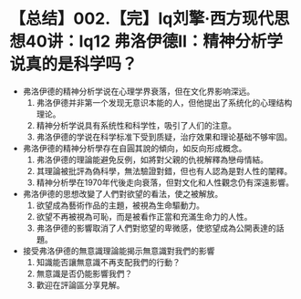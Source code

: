 # 【总结】002.【完】lq刘擎·西方现代思想40讲：lq12 弗洛伊德II：精神分析学说真的是科学吗？

-   弗洛伊德的精神分析学说在心理学界衰落，但在文化界影响深远。
    1.  弗洛伊德并非第一个发现无意识本能的人，但他提出了系统化的心理结构理论。
    2.  精神分析学说具有系统性和科学性，吸引了人们的注意。
    3.  弗洛伊德的学说在科学标准下受到质疑，治疗效果和理论基础不够牢固。
-   弗洛伊德的精神分析學存在自圓其說的傾向，如反向形成概念。
    1.  弗洛伊德的理論能避免反例，如將對父親的仇視解釋為戀母情結。
    2.  其理論被批評為偽科學，無法驗證對錯，但也有人認為是對人性的闡釋。
    3.  精神分析學在1970年代後走向衰落，但對文化和人性觀念仍有深遠影響。
-   弗洛伊德的思想改變了人們對欲望的看法，使之被解放。
    1.  欲望成為藝術作品的主題，被視為生命驅動力。
    2.  欲望不再被視為可恥，而是被看作正當和充滿生命力的人性。
    3.  弗洛伊德的影響取消了人們對慾望的卑微感，使慾望成為公開表達的話題。
-   接受弗洛伊德的無意識理論能揭示無意識對我們的影響
    1.  知識能否讓無意識不再支配我們的行動？
    2.  無意識是否仍能影響我們？
    3.  歡迎在評論區分享見解。
